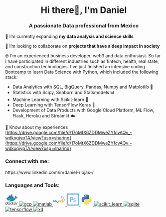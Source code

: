 <h1 align="center">Hi there👋, I'm Daniel</h1>
<h3 align="center">A passionate Data professional from Mexico</h3>

🔭 I’m currently expanding **my data analysis and science skills**

👯 I’m looking to collaborate on **projects that have a deep impact in society**

🤓 I'm an experienced business developer, web3 and data enthusiast. So far I have participated in different industries such as fintech, health, real       state, and construction technologies. I've just finished an intensive coding Bootcamp to learn Data Science with Python, which included the               following stack:

- Data Analytics with SQL, BigQuery, Pandas, Numpy and Matplotlib 🐼
- Statistics with Scipy, Seaborn and Statsmodels 📊
- Machine Learning with Scikit-learn 🤖
- Deep Learning with TensorFlow Keras 👾
- Development of Data Products with Google Cloud Platform, ML Flow, Flask, Heroku and Streamlit ☁️


📄 Know about my experiences [https://drive.google.com/file/d/17oMtX6ZDDMweZYfcvAQv_-wdkoqjypTA/view?usp=sharing](https://drive.google.com/file/d/17oMtX6ZDDMweZYfcvAQv_-wdkoqjypTA/view?usp=sharing)

<h3 align="left">Connect with me:</h3> https://www.linkedin.com/in/daniel-riojas-/
<p align="left">
</p>

<h3 align="left">Languages and Tools:</h3>
<p align="left"> <a href="https://www.docker.com/" target="_blank" rel="noreferrer"> <img src="https://raw.githubusercontent.com/devicons/devicon/master/icons/docker/docker-original-wordmark.svg" alt="docker" width="40" height="40"/> </a> <a href="https://cloud.google.com" target="_blank" rel="noreferrer"> <img src="https://www.vectorlogo.zone/logos/google_cloud/google_cloud-icon.svg" alt="gcp" width="40" height="40"/> </a> <a href="https://www.mathworks.com/" target="_blank" rel="noreferrer"> <img src="https://upload.wikimedia.org/wikipedia/commons/2/21/Matlab_Logo.png" alt="matlab" width="40" height="40"/> </a> <a href="https://www.mysql.com/" target="_blank" rel="noreferrer"> <img src="https://raw.githubusercontent.com/devicons/devicon/master/icons/mysql/mysql-original-wordmark.svg" alt="mysql" width="40" height="40"/> </a> <a href="https://www.photoshop.com/en" target="_blank" rel="noreferrer"> <img src="https://raw.githubusercontent.com/devicons/devicon/master/icons/photoshop/photoshop-line.svg" alt="photoshop" width="40" height="40"/> </a> <a href="https://www.python.org" target="_blank" rel="noreferrer"> <img src="https://raw.githubusercontent.com/devicons/devicon/master/icons/python/python-original.svg" alt="python" width="40" height="40"/> </a> <a href="https://scikit-learn.org/" target="_blank" rel="noreferrer"> <img src="https://upload.wikimedia.org/wikipedia/commons/0/05/Scikit_learn_logo_small.svg" alt="scikit_learn" width="40" height="40"/> </a> <a href="https://www.sqlite.org/" target="_blank" rel="noreferrer"> <img src="https://www.vectorlogo.zone/logos/sqlite/sqlite-icon.svg" alt="sqlite" width="40" height="40"/> </a> <a href="https://www.tensorflow.org" target="_blank" rel="noreferrer"> <img src="https://www.vectorlogo.zone/logos/tensorflow/tensorflow-icon.svg" alt="tensorflow" width="40" height="40"/> </a> <a href="https://www.adobe.com/products/xd.html" target="_blank" rel="noreferrer"> <img src="https://cdn.worldvectorlogo.com/logos/adobe-xd.svg" alt="xd" width="40" height="40"/> </a> </p>

